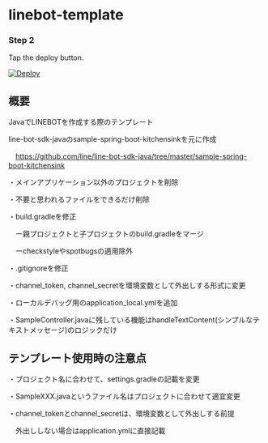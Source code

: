 # linebot-template


### Step 2

Tap the deploy button.

[![Deploy](https://www.herokucdn.com/deploy/button.svg)](https://heroku.com/deploy?template=https://github.com/naomichi0904/linesimple)

## 概要

JavaでLINEBOTを作成する際のテンプレート

line-bot-sdk-javaのsample-spring-boot-kitchensinkを元に作成

　https://github.com/line/line-bot-sdk-java/tree/master/sample-spring-boot-kitchensink
 
・メインアプリケーション以外のプロジェクトを削除

・不要と思われるファイルをできるだけ削除

・build.gradleを修正

　ー親プロジェクトと子プロジェクトのbuild.gradleをマージ
 
　ーcheckstyleやspotbugsの適用除外

・.gitignoreを修正

・channel_token, channel_secretを環境変数として外出しする形式に変更

・ローカルデバッグ用のapplication_local.ymlを追加

・SampleController.javaに残している機能はhandleTextContent(シンプルなテキストメッセージ)のロジックだけ


## テンプレート使用時の注意点

・プロジェクト名に合わせて、settings.gradleの記載を変更

・SampleXXX.javaというファイル名はプロジェクトに合わせて適宜変更

・channel_tokenとchannel_secretは、環境変数として外出しする前提

　外出ししない場合はapplication.ymlに直接記載
　
